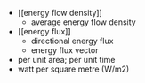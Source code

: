 - [[energy flow density]]
    - average energy flow density
- [[energy flux]]
    - directional energy flux
    - energy flux vector
- per unit area; per unit time
- watt per square metre (W/m2)
